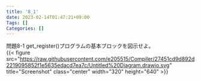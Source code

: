 ```yaml
---
title: '8_1'
date: 2023-02-14T01:47:21+09:00
Tags: []
Categories: []
---
```


問題8-1
get_register()プログラムの基本ブロックを図示せよ。\
{{< figure src="https://raw.githubusercontent.com/e205515/Compiler/27451cd9d892d2219095852f1e5635edacd7ea7c/Untitled%20Diagram.drawio.svg" title="Screenshot" class="center" width="320" height="640" >}}

